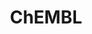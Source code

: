---
layout: default
bigquery: https://console.cloud.google.com/bigquery?p=patents-public-data&d=ebi_chembl&page=dataset
citation: '"The ChEMBL database in 2017." Anna Gaulton, Anne Hersey, Michał Nowotka,
  A Patrícia Bento, Jon Chambers, David Mendez, Prudence Mutowo, Francis Atkinson,
  Louisa J Bellis, Elena Cibrián-Uhalte, Mark Davies, Nathan Dedman, Anneli Karlsson,
  María Paula Magariños, John P Overington, George Papadatos, Ines Smit, Andrew R
  Leach Nucleic acids Research (2017) 45 (Database Issue), D945-D954'
contributors: European Bioinformatics Institute
cost: None
description: ChEMBL Data is a manually curated database of small molecules used in
  drug discovery, including information about existing patented drugs.
documentation: 'schema: https://www.ebi.ac.uk/chembl/db_schema


  '
last_edit: Mon, 04 Apr 2022 19:07:30 GMT
location: https://console.cloud.google.com/marketplace/product/google_patents_public_datasets/chembl
maintained_by: EMBL-EBI, an outstation of European Molecular Biology Laboratory
related_publications: '

  ChEMBL: towards direct deposition of bioassay data.


  Mendez D, Gaulton A, Bento AP, Chambers J, De Veij M, Félix E, Magariños MP, Mosquera
  JF, Mutowo P, Nowotka M, Gordillo-Marañón M, Hunter F, Junco L, Mugumbate G, Rodriguez-Lopez
  M, Atkinson F, Bosc N, Radoux CJ, Segura-Cabrera A, Hersey A, Leach AR.


  — Nucleic Acids Res. 2019; 47(D1):D930-D940. doi: 10.1093/nar/gky1075

  '
schema_fields: '[''authors'', ''comp_class_id'', ''target_desc'', ''comp_go_id'',
  ''rtb'', ''chembl_id'', ''innovator_company'', ''mw_monoisotopic'', ''units'', ''warning_country'',
  ''pathway_id'', ''last_active'', ''activity_comment'', ''name'', ''direct_interaction'',
  ''definition'', ''level2_description'', ''src_compound_id'', ''assay_test_type'',
  ''result_flag'', ''black_box_warning'', ''le'', ''therapeutic_flag'', ''relationship'',
  ''confidence'', ''max_phase_for_ind'', ''applicant_full_name'', ''l3'', ''set_name'',
  ''relationship_type'', ''end_position'', ''path'', ''co_stem_id'', ''warning_id'',
  ''src_description'', ''stem_class'', ''orig_description'', ''hrac_class_id'', ''acd_most_apka'',
  ''num_lipinski_ro5_violations'', ''enzyme_tid'', ''mecref_id'', ''usan_substem'',
  ''mol_irac_id'', ''ddd_value'', ''syn_type'', ''mesh_id'', ''metabolite_record_id'',
  ''version'', ''lle'', ''cellosaurus_id'', ''withdrawn_reason'', ''company'', ''accession'',
  ''comments'', ''uberon_id'', ''withdrawn_flag'', ''molfile'', ''protein_class_id'',
  ''oral'', ''topical'', ''drug_product_flag'', ''withdrawn_year'', ''max_phase'',
  ''protclasssyn_id'', ''updated_by'', ''drug_record_id'', ''warning_class'', ''assay_desc'',
  ''aromatic_rings'', ''l1'', ''record_id'', ''canonical_smiles'', ''alert_name'',
  ''previous_company'', ''relation'', ''normal_range_max'', ''tissue_id'', ''biocomp_id'',
  ''bao_id'', ''cidx'', ''indref_id'', ''helm_notation'', ''curated_by'', ''withdrawn_class'',
  ''efo_term'', ''published_type'', ''pref_name'', ''patent_expire_date'', ''pubmed_id'',
  ''level1_description'', ''l2'', ''sequence_md5sum'', ''binding_site_comment'', ''res_stem_id'',
  ''homologue'', ''ddd_admr'', ''normal_range_min'', ''isoform'', ''pchembl_value'',
  ''text_value'', ''ddd_id'', ''first_page'', ''component_type'', ''protein_class_synonym'',
  ''enzyme_name'', ''creation_date'', ''mc_target_type'', ''alert_set_id'', ''indication_class'',
  ''assay_class_id'', ''assay_strain'', ''mechanism_of_action'', ''assay_category'',
  ''annotation'', ''rgid'', ''formulation_id'', ''standard_text_value'', ''job_id'',
  ''l6'', ''parent_id'', ''subgroup'', ''assay_param_id'', ''variant_id'', ''acd_logd'',
  ''drug_substance_flag'', ''l7'', ''pathway_key'', ''acd_logp'', ''smarts'', ''entity_type'',
  ''assay_type'', ''alert_id'', ''hba_lipinski'', ''cell_description'', ''ddd_comment'',
  ''nda_type'', ''heavy_atoms'', ''ap_id'', ''organism'', ''assay_tissue'', ''withdrawn_country'',
  ''cell_source_tax_id'', ''src_short_name'', ''prod_pat_id'', ''polymer_flag'', ''tax_id'',
  ''mechanism_comment'', ''mec_id'', ''cx_most_bpka'', ''cpd_str_alert_id'', ''drugind_id'',
  ''hba'', ''compd_id'', ''curation_comment'', ''level1'', ''standard_type'', ''title'',
  ''parent_type'', ''year'', ''start_position'', ''structure_type'', ''level4'', ''related_tid'',
  ''class_type'', ''published_units'', ''standard_upper_value'', ''met_id'', ''mesh_heading'',
  ''frac_class_id'', ''sei'', ''irac_code'', ''cx_most_apka'', ''mw_freebase'', ''route'',
  ''ddd_units'', ''level5'', ''cell_name'', ''irac_class_id'', ''synonyms'', ''compound_name'',
  ''cell_source_tissue'', ''standard_value'', ''doc_type'', ''label'', ''src_id'',
  ''aidx'', ''description'', ''smid'', ''doi'', ''cell_ontology_id'', ''aspect'',
  ''cx_logp'', ''num_ro5_violations'', ''sitecomp_id'', ''confidence_score'', ''std_act_id'',
  ''issue'', ''molregno'', ''type'', ''molecule_type'', ''warnref_id'', ''parent_molregno'',
  ''full_mwt'', ''relationship_desc'', ''usan_stem_id'', ''dosage_form'', ''molecular_mechanism'',
  ''targrel_id'', ''ad_type'', ''volume'', ''uo_units'', ''submission_date'', ''targcomp_id'',
  ''standard_inchi'', ''parameter_type'', ''priority'', ''bao_format'', ''strength'',
  ''availability_type'', ''domain_description'', ''hrac_code'', ''site_name'', ''warning_description'',
  ''status'', ''patent_use_code'', ''level3'', ''db_version'', ''activity_id'', ''activity_count'',
  ''inorganic_flag'', ''parameter_value'', ''frac_code'', ''domain_name'', ''delist_flag'',
  ''cell_id'', ''assay_organism'', ''alogp'', ''acd_most_bpka'', ''met_comment'',
  ''natural_product'', ''mutation'', ''level4_description'', ''molsyn_id'', ''chebi_par_id'',
  ''first_approval'', ''stat'', ''stem'', ''bei'', ''approval_date'', ''src_assay_id'',
  ''mc_target_accession'', ''abstract'', ''ref_type'', ''actsm_id'', ''tid'', ''standard_flag'',
  ''ingredient'', ''ro3_pass'', ''action_type'', ''bao_endpoint'', ''upper_value'',
  ''disease_efficacy'', ''usan_stem_definition'', ''metref_id'', ''standard_inchi_key'',
  ''prodrug'', ''level3_description'', ''class_level'', ''assay_id'', ''molecular_species'',
  ''bto_id'', ''sequence'', ''assay_source'', ''product_id'', ''as_id'', ''warning_type'',
  ''country'', ''tbl'', ''mc_tax_id'', ''usan_year'', ''ridx'', ''patent_id'', ''major_class'',
  ''efo_id'', ''caloha_id'', ''mol_atc_id'', ''standard_units'', ''domain_type'',
  ''substrate_record_id'', ''hbd'', ''active_ingredient'', ''l8'', ''component_synonym'',
  ''species_group_flag'', ''log_id'', ''full_molformula'', ''tid_fixed'', ''updated_on'',
  ''who_name'', ''source'', ''cell_source_organism'', ''entity_id'', ''active_molregno'',
  ''qudt_units'', ''trade_name'', ''db_source'', ''oc_id'', ''short_name'', ''standard_relation'',
  ''predbind_id'', ''assay_cell_type'', ''data_validity_comment'', ''cl_lincs_id'',
  ''site_id'', ''ref_url'', ''potential_duplicate'', ''go_id'', ''warning_year'',
  ''qed_weighted'', ''research_stem'', ''published_value'', ''hbd_lipinski'', ''l4'',
  ''l5'', ''target_mapping'', ''usan_stem'', ''atc_code'', ''num_alerts'', ''domain_id'',
  ''site_residues'', ''published_relation'', ''first_in_class'', ''selectivity_comment'',
  ''compound_key'', ''mc_target_name'', ''who_extra'', ''journal'', ''met_conversion'',
  ''last_page'', ''downgraded'', ''compsyn_id'', ''ass_cls_map_id'', ''parenteral'',
  ''chirality'', ''protein_class_desc'', ''target_type'', ''assay_subcellular_fraction'',
  ''publication_number'', ''parent_go_id'', ''idx'', ''assay_tax_id'', ''source_domain_id'',
  ''cx_logd'', ''ref_id'', ''mol_frac_id'', ''component_id'', ''mc_organism'', ''toid'',
  ''value'', ''psa'', ''mol_hrac_id'', ''clo_id'', ''prediction_method'', ''level2'',
  ''dosed_ingredient'', ''patent_no'', ''doc_id'']'
shortname: chembl
tags:
- biotechnology
- health
- chemical
- bioinformatics
- medical
terms_of_use: CC BY-SA 3.0
title: ChEMBL
uuid: e232a192-965c-4ec9-904c-155b6dfe56c5
---